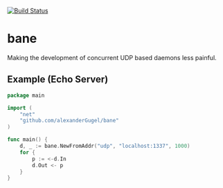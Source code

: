 [![Build Status](https://travis-ci.org/alexanderGugel/bane.svg?branch=master)](https://travis-ci.org/alexanderGugel/bane)

bane
====

Making the development of concurrent UDP based daemons less painful.

Example (Echo Server)
---------------------

```go
package main

import (
    "net"
    "github.com/alexanderGugel/bane"
)

func main() {
    d, _ := bane.NewFromAddr("udp", "localhost:1337", 1000)
    for {
        p := <-d.In
        d.Out <- p
    }
}
```

